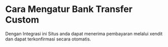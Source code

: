 
# Cara Mengatur Bank Transfer Custom

 <Badge text="Goal"/> Dengan Integrasi ini Situs anda dapat menerima pembayaran melalui xendit dan dapat terkonfirmasi secara otomatis.
